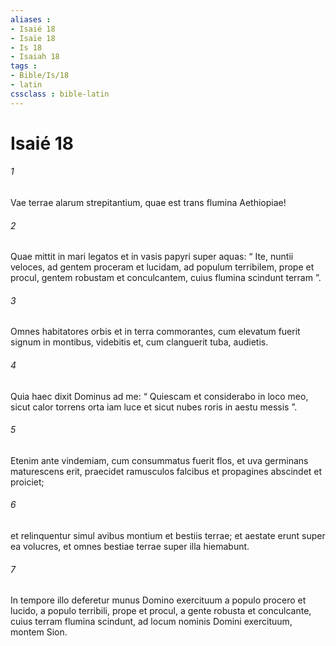 ```yaml
---
aliases : 
- Isaié 18
- Isaïe 18
- Is 18
- Isaiah 18
tags : 
- Bible/Is/18
- latin
cssclass : bible-latin
---
```


# Isaié 18

###### 1
Vae terrae alarum strepitantium, quae est trans flumina Aethiopiae!
###### 2
Quae mittit in mari legatos et in vasis papyri super aquas: “ Ite, nuntii veloces, ad gentem proceram et lucidam, ad populum terribilem, prope et procul, gentem robustam et conculcantem, cuius flumina scindunt terram ”.
###### 3
Omnes habitatores orbis et in terra commorantes, cum elevatum fuerit signum in montibus, videbitis et, cum clanguerit tuba, audietis.
###### 4
Quia haec dixit Dominus ad me: “ Quiescam et considerabo in loco meo, sicut calor torrens orta iam luce et sicut nubes roris in aestu messis ”.
###### 5
Etenim ante vindemiam, cum consummatus fuerit flos, et uva germinans maturescens erit, praecidet ramusculos falcibus et propagines abscindet et proiciet;
###### 6
et relinquentur simul avibus montium et bestiis terrae; et aestate erunt super ea volucres, et omnes bestiae terrae super illa hiemabunt.
###### 7
In tempore illo deferetur munus Domino exercituum a populo procero et lucido, a populo terribili, prope et procul, a gente robusta et conculcante, cuius terram flumina scindunt, ad locum nominis Domini exercituum, montem Sion.
